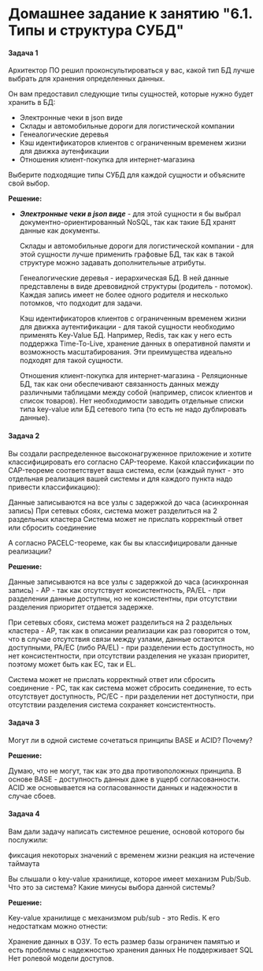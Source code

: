 # Домашнее задание к занятию "6.1. Типы и структура СУБД"

#### Задача 1

Архитектор ПО решил проконсультироваться у вас, какой тип БД 
лучше выбрать для хранения определенных данных.

Он вам предоставил следующие типы сущностей, которые нужно будет хранить в БД:

- Электронные чеки в json виде
- Склады и автомобильные дороги для логистической компании
- Генеалогические деревья
- Кэш идентификаторов клиентов с ограниченным временем жизни для движка аутенфикации
- Отношения клиент-покупка для интернет-магазина

Выберите подходящие типы СУБД для каждой сущности и объясните свой выбор.

   **Решение:**

- ***Электронные чеки в json виде*** - для этой сущности я бы выбрал документно-ориентированный NoSQL,
     так как такие БД хранят данные как документы.

   Склады и автомобильные дороги для логистической компании - для этой сущности лучше применить графовые БД,
   так как в такой структуре можно задавать дополнительные атрибуты.

   Генеалогические деревья - иерархическая БД. В ней данные представлены в виде древовидной структуры
   (родитель - потомок). Каждая запись имеет не более одного родителя и несколько потомков, что подходит для задачи.

   Кэш идентификаторов клиентов с ограниченным временем жизни для движка аутентификации - для такой сущности необходимо 
   применять Key-Value БД. Например, Redis, так как у него есть поддержка Time-To-Live, хранение данных в оперативной
   памяти и возможность масштабирования. Эти преимущества идеально подходят для такой сущности.

   Отношения клиент-покупка для интернет-магазина - Реляционные БД, так как они обеспечивают связанность данных между
   различными таблицами между собой (например, список клиентов и список товаров). Нет необходимости заводить отдельные
   списки типа key-value или БД сетевого типа (то есть не надо дублировать данные).

#### Задача 2

   Вы создали распределенное высоконагруженное приложение и хотите классифицировать его согласно CAP-теореме.
   Какой классификации по CAP-теореме соответствует ваша система, если (каждый пункт - это отдельная реализация вашей
   системы и для каждого пункта надо привести классификацию):

   Данные записываются на все узлы с задержкой до часа (асинхронная запись)
   При сетевых сбоях, система может разделиться на 2 раздельных кластера
   Система может не прислать корректный ответ или сбросить соединение
   
   А согласно PACELC-теореме, как бы вы классифицировали данные реализации?
   
   **Решение:** 

   Данные записываются на все узлы с задержкой до часа (асинхронная запись) - AP - так как отсутствует консистентность,
   PA/EL - при разделении данные доступны, но не консистентны, при отсутствии разделения приоритет отдается задержке.

   При сетевых сбоях, система может разделиться на 2 раздельных кластера - AP, так как в описании реализации как раз
   говорится о том, что в случае отсутствия связи между узлами, данные остаются доступными,
   PA/EC (либо PA/EL) - при разделении есть доступность, но нет консистентности, при отсутствии разделения не указан
   приоритет, поэтому может быть как EC, так и EL.

   Система может не прислать корректный ответ или сбросить соединение - PC, так как система может сбросить соединение,
   то есть отсутствует доступность,
   PC/EC - при разделении нет доступности, при отсутствии разделения система сохраняет консистентность.

#### Задача 3

   Могут ли в одной системе сочетаться принципы BASE и ACID? Почему?
   
   **Решение:**

   Думаю, что не могут, так как это два противоположных принципа. В основе BASE - доступность данных даже в ущерб
   согласованности. ACID же основывается на согласованности данных и надежности в случае сбоев.
 
#### Задача 4

   Вам дали задачу написать системное решение, основой которого бы послужили:

   фиксация некоторых значений с временем жизни
   реакция на истечение таймаута

   Вы слышали о key-value хранилище, которое имеет механизм Pub/Sub. Что это за система? Какие минусы выбора данной системы?
   
   **Решение:**

   Key-value хранилище с механизмом pub/sub - это Redis.
   К его недостаткам можно отнести:

   Хранение данных в ОЗУ. То есть размер базы ограничен памятью и есть проблемы с надежностью хранения данных
   Не поддерживает SQL
   Нет ролевой модели доступов.